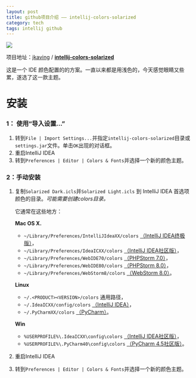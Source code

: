 ```yaml
---
layout: post
title: github项目介绍 —— intellij-colors-solarized
category: tech
tags: intellij github
---
```

![](https://cdn.kelu.org/blog/tags/solarized.jpg)

项目地址：[jkaving](https://github.com/jkaving) / **[intellij-colors-solarized](https://github.com/jkaving/intellij-colors-solarized)**

这是一个 IDE 颜色配置的的方案。一直以来都是用浅色的，今天感觉眼睛又些累，遂选了这一款主题。

# 安装

### 1： 使用“导入设置...”

1. 转到`File | Import Settings...`并指定`intellij-colors-solarized`目录或`settings.jar`文件。单击`OK`出现的对话框。
2. 重启IntelliJ IDEA
3. 转到`Preferences | Editor | Colors & Fonts`并选择一个新的颜色主题。

### 2：手动安装

1. 复制`Solarized Dark.icls`并`Solarized Light.icls` 到 IntelliJ IDEA 首选项颜色的目录。*可能需要创建colors目录。*

   它通常在这些地方：

   **Mac OS X.**

   - `~/Library/Preferences/IntelliJIdeaXX/colors` [（IntelliJ IDEA终极版）](https://www.jetbrains.com/idea/help/project-and-ide-settings.html)，
   - `~/Library/Preferences/IdeaICXX/colors` [（IntelliJ IDEA社区版）](https://www.jetbrains.com/idea/help/project-and-ide-settings.html)，
   - `~/Library/Preferences/WebIDE70/colors` [（PHPStorm 7.0）](https://www.jetbrains.com/phpstorm/help/project-and-ide-settings.html)，
   - `~/Library/Preferences/WebIDE80/colors` [（PHPStorm 8.0）](https://www.jetbrains.com/phpstorm/help/project-and-ide-settings.html)，
   - `~/Library/Preferences/WebStorm8/colors` [（WebStorm 8.0）](https://www.jetbrains.com/webstorm/help/project-and-ide-settings.html)。

   **Linux**

   - `~/.<PRODUCT><VERSION>/colors` 通用路径，
   - `~/.IdeaICXX/config/colors` [（IntelliJ IDEA）](https://www.jetbrains.com/idea/help/project-and-ide-settings.html)，
   - `~/.PyCharmXX/colors` [（PyCharm）](https://www.jetbrains.com/pycharm/help/project-and-ide-settings.html)。

   **Win**

   - `%USERPROFILE%\.IdeaICXX\config\colors` [（IntelliJ IDEA社区版）](https://www.jetbrains.com/idea/help/project-and-ide-settings.html)，
   - `%USERPROFILE%\.PyCharm40\config\colors` [（PyCharm 4.5社区版）](https://www.jetbrains.com/pycharm/help/project-and-ide-settings.html)。

2. 重启IntelliJ IDEA

3. 转到`Preferences | Editor | Colors & Fonts`并选择一个新的颜色主题。